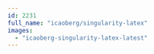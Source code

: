 ```yaml
---
id: 2231
full_name: "icaoberg/singularity-latex"
images: 
  - "icaoberg-singularity-latex-latest"
---
```


